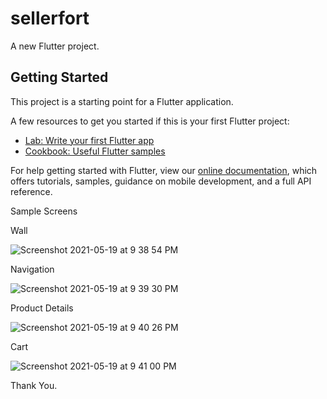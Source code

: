 # sellerfort

A new Flutter project.

## Getting Started

This project is a starting point for a Flutter application.

A few resources to get you started if this is your first Flutter project:

- [Lab: Write your first Flutter app](https://flutter.dev/docs/get-started/codelab)
- [Cookbook: Useful Flutter samples](https://flutter.dev/docs/cookbook)

For help getting started with Flutter, view our
[online documentation](https://flutter.dev/docs), which offers tutorials,
samples, guidance on mobile development, and a full API reference.

Sample Screens

Wall

![Screenshot 2021-05-19 at 9 38 54 PM](https://user-images.githubusercontent.com/42440349/118854554-7df90400-b8f2-11eb-87b0-8b37442b2ff5.png)





Navigation

![Screenshot 2021-05-19 at 9 39 30 PM](https://user-images.githubusercontent.com/42440349/118854635-910bd400-b8f2-11eb-9463-a4275543436d.png)






Product Details

![Screenshot 2021-05-19 at 9 40 26 PM](https://user-images.githubusercontent.com/42440349/118854720-9ff28680-b8f2-11eb-8e5d-fe1baa6886b1.png)






Cart

![Screenshot 2021-05-19 at 9 41 00 PM](https://user-images.githubusercontent.com/42440349/118854759-a8e35800-b8f2-11eb-98a9-4d905eba2743.png)






Thank You.

